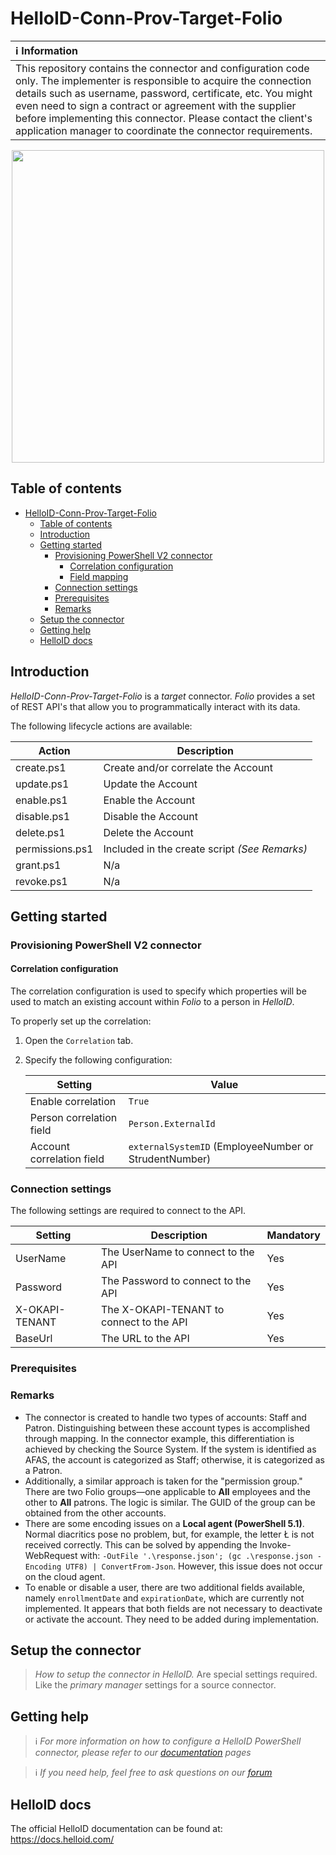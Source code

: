 
# HelloID-Conn-Prov-Target-Folio

| :information_source: Information          |
| :---------------------------------------- |
| This repository contains the connector and configuration code only. The implementer is responsible to acquire the connection details such as username, password, certificate, etc. You might even need to sign a contract or agreement with the supplier before implementing this connector. Please contact the client's application manager to coordinate the connector requirements. |

<p align="center">
  <img src="https://folio.org/wp-content/uploads/2023/08/folio-site-general-Illustration-social-image-1200.jpg" width="500" >
</p>

## Table of contents

- [HelloID-Conn-Prov-Target-Folio](#helloid-conn-prov-target-folio)
  - [Table of contents](#table-of-contents)
  - [Introduction](#introduction)
  - [Getting started](#getting-started)
    - [Provisioning PowerShell V2 connector](#provisioning-powershell-v2-connector)
      - [Correlation configuration](#correlation-configuration)
      - [Field mapping](#field-mapping)
    - [Connection settings](#connection-settings)
    - [Prerequisites](#prerequisites)
    - [Remarks](#remarks)
  - [Setup the connector](#setup-the-connector)
  - [Getting help](#getting-help)
  - [HelloID docs](#helloid-docs)

## Introduction

_HelloID-Conn-Prov-Target-Folio_ is a _target_ connector. _Folio_ provides a set of REST API's that allow you to programmatically interact with its data.

The following lifecycle actions are available:

| Action          | Description                                   |
| --------------- | --------------------------------------------- |
| create.ps1      | Create and/or correlate the Account           |
| update.ps1      | Update the Account                            |
| enable.ps1      | Enable the Account                            |
| disable.ps1     | Disable the Account                           |
| delete.ps1      | Delete the Account                            |
| permissions.ps1 | Included in the create script *(See Remarks)* |
| grant.ps1       | N/a                                           |
| revoke.ps1      | N/a                                           |

## Getting started

### Provisioning PowerShell V2 connector

#### Correlation configuration

The correlation configuration is used to specify which properties will be used to match an existing account within _Folio_ to a person in _HelloID_.

To properly set up the correlation:

1. Open the `Correlation` tab.

2. Specify the following configuration:

    | Setting                   | Value                                                  |
    | ------------------------- | ------------------------------------------------------ |
    | Enable correlation        | `True`                                                 |
    | Person correlation field  | `Person.ExternalId`                                    |
    | Account correlation field | `externalSystemID` (EmployeeNumber or StrudentNumber) |

### Connection settings

The following settings are required to connect to the API.

| Setting        | Description                               | Mandatory |
| -------------- | ----------------------------------------- | --------- |
| UserName       | The UserName to connect to the API        | Yes       |
| Password       | The Password to connect to the API        | Yes       |
| X-OKAPI-TENANT | The  X-OKAPI-TENANT to connect to the API | Yes       |
| BaseUrl        | The URL to the API                        | Yes       |

### Prerequisites

### Remarks
- The connector is created to handle two types of accounts: Staff and Patron. Distinguishing between these account types is accomplished through mapping. In the connector example, this differentiation is achieved by checking the Source System. If the system is identified as AFAS, the account is categorized as Staff; otherwise, it is categorized as a Patron.
- Additionally, a similar approach is taken for the "permission group." There are two Folio groups—one applicable to **All** employees and the other to **All** patrons. The logic is similar. The GUID of the group can be obtained from the other accounts.
- There are some encoding issues on a **Local agent (PowerShell 5.1)**. Normal diacritics pose no problem, but, for example, the letter Ł is not received correctly. This can be solved by appending the Invoke-WebRequest with:  `-OutFile '.\response.json'; (gc .\response.json -Encoding UTF8) | ConvertFrom-Json`.  However, this issue does not occur on the cloud agent.
- To enable or disable a user, there are two additional fields available, namely `enrollmentDate` and `expirationDate`, which are currently not implemented. It appears that both fields are not necessary to deactivate or activate the account. They need to be added during implementation.



## Setup the connector

> _How to setup the connector in HelloID._ Are special settings required. Like the _primary manager_ settings for a source connector.

## Getting help

> ℹ️ _For more information on how to configure a HelloID PowerShell connector, please refer to our [documentation](https://docs.helloid.com/en/provisioning/target-systems/powershell-v2-target-systems.html) pages_

> ℹ️ _If you need help, feel free to ask questions on our [forum](https://forum.helloid.com)_

## HelloID docs

The official HelloID documentation can be found at: https://docs.helloid.com/


